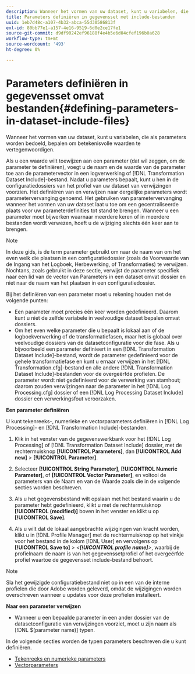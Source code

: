 ```yaml
---
description: Wanneer het vormen van uw dataset, kunt u variabelen, die als parameters worden bedoeld, bepalen om betekenisvolle waarden te vertegenwoordigen.
title: Parameters definiëren in gegevensset met include-bestanden
uuid: 1eb7d48c-a107-4b32-abca-55d30586813f
exl-id: 80bb77e1-a157-4e16-9519-6d0e2ce17fe1
source-git-commit: d9df90242ef96188f4e4b5e6d04cfef196b0a628
workflow-type: tm+mt
source-wordcount: '493'
ht-degree: 0%

---
```


# Parameters definiëren in gegevensset omvat bestanden{#defining-parameters-in-dataset-include-files}

Wanneer het vormen van uw dataset, kunt u variabelen, die als parameters worden bedoeld, bepalen om betekenisvolle waarden te vertegenwoordigen.

Als u een waarde wilt toewijzen aan een parameter (dat wil zeggen, om de parameter te definiëren), voegt u de naam en de waarde van de parameter toe aan de parametervector in een logverwerking of [!DNL Transformation Dataset Include]-bestand. Nadat u parameters bepaalt, kunt u hen in de configuratiedossiers van het profiel van uw dataset van verwijzingen voorzien. Het definiëren van en verwijzen naar dergelijke parameters wordt parametervervanging genoemd. Het gebruiken van parametervervanging wanneer het vormen van uw dataset laat u toe om een gecentraliseerde plaats voor uw parameterdefinities tot stand te brengen. Wanneer u een parameter moet bijwerken waarnaar meerdere keren of in meerdere bestanden wordt verwezen, hoeft u de wijziging slechts één keer aan te brengen.

>[!NOTE]
>
>In deze gids, is de term parameter gebruikt om naar de naam van om het even welk die plaatsen in een configuratiedossier (zoals de Voorwaarde van de Ingang van het Logboek, Herbewerking, of Transformaties) te verwijzen. Nochtans, zoals gebruikt in deze sectie, verwijst de parameter specifiek naar een lid van de vector van Parameters in een dataset omvat dossier en niet naar de naam van het plaatsen in een configuratiedossier.

Bij het definiëren van een parameter moet u rekening houden met de volgende punten:

* Een parameter moet precies één keer worden gedefinieerd. Daarom kunt u niet de zelfde variabele in veelvoudige dataset bepalen omvat dossiers.
* Om het even welke parameter die u bepaalt is lokaal aan of de logboekverwerking of de transformatiefasen, maar het is globaal over veelvoudige dossiers van de datasetconfiguratie voor die fase. Als u bijvoorbeeld een parameter definieert in een [!DNL Transformation Dataset Include]-bestand, wordt de parameter gedefinieerd voor de gehele transformatiefase en kunt u ernaar verwijzen in het [!DNL Transformation.cfg]-bestand en alle andere [!DNL Transformation Dataset Include]-bestanden voor de overgeërfde profielen. De parameter wordt niet gedefinieerd voor de verwerking van stamhout; daarom zouden verwijzingen naar de parameter in het [!DNL Log Processing.cfg] dossier of een [!DNL Log Processing Dataset Include] dossier een verwerkingsfout veroorzaken.

**Een parameter definiëren**

U kunt tekenreeks-, numerieke en vectorparameters definiëren in [!DNL Log Processing]- en [!DNL Transformation Include]-bestanden.

1. Klik in het venster van de gegevenswerkbank voor het [!DNL Log Processing] of [!DNL Transformation Dataset Include] dossier, met de rechtermuisknop **[!UICONTROL Parameters]**, dan **[!UICONTROL Add new]** > **[!UICONTROL Parameter]**.

1. Selecteer **[!UICONTROL String Parameter]**, **[!UICONTROL Numeric Parameter]**, of **[!UICONTROL Vector Parameter]**, en voltooi de parameters van de Naam en van de Waarde zoals die in de volgende secties worden beschreven.

1. Als u het gegevensbestand wilt opslaan met het bestand waarin u de parameter hebt gedefinieerd, klikt u met de rechtermuisknop **[!UICONTROL (modified)]** boven in het venster en klikt u op **[!UICONTROL Save]**.

1. Als u wilt dat de lokaal aangebrachte wijzigingen van kracht worden, klikt u in [!DNL Profile Manager] met de rechtermuisknop op het vinkje voor het bestand in de kolom [!DNL User] en vervolgens op **[!UICONTROL Save to]** > *&lt;**[!UICONTROL profile name]**>*, waarbij de profielnaam de naam is van het gegevenssetprofiel of het overgeërfde profiel waartoe de gegevensset include-bestand behoort.

>[!NOTE]
>
>Sla het gewijzigde configuratiebestand niet op in een van de interne profielen die door Adobe worden geleverd, omdat de wijzigingen worden overschreven wanneer u updates voor deze profielen installeert.

**Naar een parameter verwijzen**

* Wanneer u een bepaalde parameter in een ander dossier van de datasetconfiguratie van verwijzingen voorziet, moet u zijn naam als [!DNL $(parameter name)] typen.

In de volgende secties worden de typen parameters beschreven die u kunt definiëren.

* [Tekenreeks en numerieke parameters](../../../../home/c-dataset-const-proc/c-dataset-inc-files/c-def-param-dataset-inc-files/c-string-num-param.md#concept-14f391ce107c4a3dad827ec7967f1080)
* [Vectorparameters](../../../../home/c-dataset-const-proc/c-dataset-inc-files/c-def-param-dataset-inc-files/c-vector-param.md#concept-adb42a5474e245a9996d0aa8d5d522d0)

